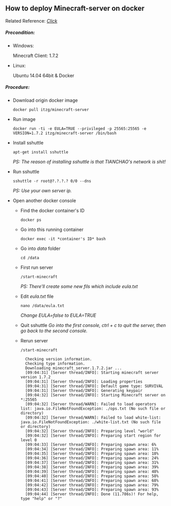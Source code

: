 ## How to deploy Minecraft-server on docker
Related Reference: [*Click*](https://hub.docker.com/r/itzg/minecraft-server/)

##### Precondition:
+ Windows:<p>
  Minecraft Client: 1.7.2<p>
+ Linux:<p>
  Ubuntu 14.04 64bit & Docker<p>

##### Procedure:
+ Download origin docker image<p>
`docker pull itzg/minecraft-server`<p>

+ Run image<p>
`docker run -ti -e EULA=TRUE --privileged -p 25565:25565 -e VERSION=1.7.2 itzg/minecraft-server /bin/bash`<p>

+ Install sshuttle<p>
`apt-get install sshuttle`<p>
*PS: The reason of installing sshuttle is that TIANCHAO's network is shit!*<p>

+ Run sshuttle<p>
`sshuttle -r root@?.?.?.? 0/0 --dns`<p>
*PS: Use your own server ip.*<p>

+ Open another docker console<p>
  - Find the docker container's ID<p>
  `docker ps`<p>
  - Go into this running container<p>
  `docker exec -it *container's ID* bash`<P>
  - Go into *data* folder<p>
  `cd /data`<p>
  - First run server<p>
  `/start-minecraft`<p>
  *PS: There'll create some new fils which include eula.txt*<P>
  - Edit *eula.txt* file<p>
  `nano /data/eula.txt`<p>
  *Change EULA=false to EULA=TRUE*<p>
  - Quit sshuttle
  *Go into the first console, ctrl + c to quit the server, then go back to the second console.*<p>
  - Rerun server<p>
  `/start-minecraft`<p>
  
          Checking version information.
          Checking type information.
          Downloading minecraft_server.1.7.2.jar ...
          [09:04:31] [Server thread/INFO]: Starting minecraft server version 1.7.2
          [09:04:31] [Server thread/INFO]: Loading properties
          [09:04:31] [Server thread/INFO]: Default game type: SURVIVAL
          [09:04:31] [Server thread/INFO]: Generating keypair
          [09:04:32] [Server thread/INFO]: Starting Minecraft server on *:25565
          [09:04:32] [Server thread/WARN]: Failed to load operators list: java.io.FileNotFoundException: ./ops.txt (No such file or directory)
          [09:04:32] [Server thread/WARN]: Failed to load white-list: java.io.FileNotFoundException: ./white-list.txt (No such file or directory)
          [09:04:32] [Server thread/INFO]: Preparing level "world"
          [09:04:32] [Server thread/INFO]: Preparing start region for level 0
          [09:04:33] [Server thread/INFO]: Preparing spawn area: 6%
          [09:04:34] [Server thread/INFO]: Preparing spawn area: 11%
          [09:04:35] [Server thread/INFO]: Preparing spawn area: 18%
          [09:04:36] [Server thread/INFO]: Preparing spawn area: 24%
          [09:04:37] [Server thread/INFO]: Preparing spawn area: 31%
          [09:04:38] [Server thread/INFO]: Preparing spawn area: 39%
          [09:04:39] [Server thread/INFO]: Preparing spawn area: 48%
          [09:04:40] [Server thread/INFO]: Preparing spawn area: 58%
          [09:04:41] [Server thread/INFO]: Preparing spawn area: 68%
          [09:04:42] [Server thread/INFO]: Preparing spawn area: 79%
          [09:04:43] [Server thread/INFO]: Preparing spawn area: 93%
          [09:04:44] [Server thread/INFO]: Done (11.786s)! For help, type "help" or "?"

  
